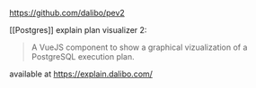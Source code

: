 https://github.com/dalibo/pev2

[[Postgres]] explain plan visualizer 2:

> A VueJS component to show a graphical vizualization of a PostgreSQL execution plan.

available at https://explain.dalibo.com/